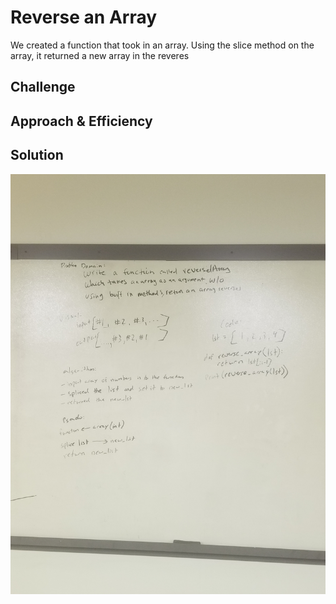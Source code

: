 # Reverse an Array
We created a function that took in an array. Using the slice method on the array, it returned a new array in the reveres

## Challenge


## Approach & Efficiency


## Solution
![](../assets/array_reverse.jpg)

